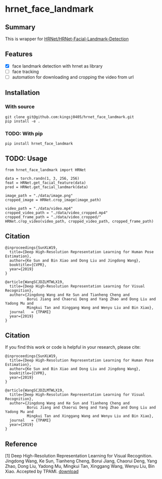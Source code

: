 # hrnet_face_landmark

## Summary

This is wrapper for [HRNet/HRNet-Facial-Landmark-Detection](https://github.com/HRNet/HRNet-Facial-Landmark-Detection)

## Features

- [x] face landmark detection with hrnet as library
- [ ] face tracking
- [ ] automation for downloading and cropping the video from url

## Installation

### With source

```
git clone git@github.com:kingsj0405/hrnet_face_landmark.git
pip install -e .
```

### TODO: With pip
```
pip install hrnet_face_landmark
```

## TODO: Usage

```
from hrnet_face_landmark import HRNet

data = torch.randn(1, 3, 256, 256)
feat = HRNet.get_facial_feature(data)
pred = HRNet.get_facial_landmark(data)

image_path = "./data/image.png"
cropped_image = HRNet.crop_image(image_path)

video_path = "./data/video.mp4"
cropped_video_path = "./data/video_cropped.mp4"
cropped_frame_path = "./data/video_cropped/"
HRNet.crop_video(video_path, cropped_video_path, cropped_frame_path)
```

## Citation

```
@inproceedings{SunXLW19,
  title={Deep High-Resolution Representation Learning for Human Pose Estimation},
  author={Ke Sun and Bin Xiao and Dong Liu and Jingdong Wang},
  booktitle={CVPR},
  year={2019}
}

@article{WangSCJDZLMTWLX19,
  title={Deep High-Resolution Representation Learning for Visual Recognition},
  author={Jingdong Wang and Ke Sun and Tianheng Cheng and 
          Borui Jiang and Chaorui Deng and Yang Zhao and Dong Liu and Yadong Mu and 
          Mingkui Tan and Xinggang Wang and Wenyu Liu and Bin Xiao},
  journal   = {TPAMI}
  year={2019}
}
```

## Citation
If you find this work or code is helpful in your research, please cite:
````
@inproceedings{SunXLW19,
  title={Deep High-Resolution Representation Learning for Human Pose Estimation},
  author={Ke Sun and Bin Xiao and Dong Liu and Jingdong Wang},
  booktitle={CVPR},
  year={2019}
}

@article{WangSCJDZLMTWLX19,
  title={Deep High-Resolution Representation Learning for Visual Recognition},
  author={Jingdong Wang and Ke Sun and Tianheng Cheng and 
          Borui Jiang and Chaorui Deng and Yang Zhao and Dong Liu and Yadong Mu and 
          Mingkui Tan and Xinggang Wang and Wenyu Liu and Bin Xiao},
  journal   = {TPAMI}
  year={2019}
}
````

## Reference
[1] Deep High-Resolution Representation Learning for Visual Recognition. Jingdong Wang, Ke Sun, Tianheng Cheng, 
    Borui Jiang, Chaorui Deng, Yang Zhao, Dong Liu, Yadong Mu, Mingkui Tan, Xinggang Wang, Wenyu Liu, Bin Xiao. Accepted by TPAMI.  [download](https://arxiv.org/pdf/1908.07919.pdf)

